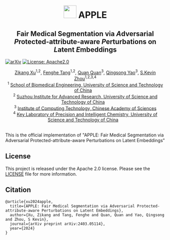 # <div align =center><img src=./figs/icon.png width=40> APPLE
## <div align =center> Fair Medical Segmentation via *A*dversarial *P*rotected-attribute-aware *P*erturbations on *L*atent *E*mbeddings

[![arXiv](https://img.shields.io/badge/arXiv-2403.05114-b31b1b.svg)](https://arxiv.org/abs/2403.05114)
<a href="#LICENSE--citation">
  <img alt="License: Apache2.0" src="https://img.shields.io/badge/LICENSE-Apache%202.0-blue.svg"/></a>
  
<div align="center">
    <span class="author-block">
    </span>
    <a href="https://scholar.google.com/citations?user=TxjqAY0AAAAJ&hl=en" target="_blank">Zikang Xu</a><sup>1,2</sup>,
    </span>
    <span class="author-block">
    <a href="https://scholar.google.com/citations?user=x1pODsMAAAAJ&hl=en" target="_blank">Fenghe Tang</a><sup>1,2</sup>,
    </span>
    <span class="author-block">
    <a href="https://scholar.google.com/citations?user=mlTXS0YAAAAJ&hl=en" target="_blank">Quan Quan</a><sup>3</sup>,
    </span>
    <span class="author-block">
    <a href="https://scholar.google.com/citations?user=YkfSFekAAAAJ&hl=en" target="_blank">Qingsong Yao</a><sup>3</sup>,
    </span>
    <span class="author-block">
    <a href="https://scholar.google.com/citations?user=8eNm2GMAAAAJ&hl=en" target="_blank">S.Kevin Zhou</a><sup>1,2,3,4</sup>
    </span>
</div>


<div align="center">
    <sup>1</sup>
    <a href='https://en.ustc.edu.cn/' target='_blank'>School of Biomedical Engineering, University of Science and Technology of China</a>&emsp;
    <br>
    <sup>2</sup> 
    <a href='https://sz.ustc.edu.cn/' target='_blank'>Suzhou Institute for Advanced Research, University of Science and Technology of China</a>&emsp;
    <br>
    <sup>3</sup> <a href='http://english.ict.cas.cn/' target='_blank'>Institute of Computing Technology, Chinese Academy of Sciences</a>
    <br>
    <sup>4</sup>
    <a href='https://pichem.ustc.edu.cn/main.htm' target='_blank'>Key Laboratory of Precision and Intelligent Chemistry, University of Science and Technology of China</a>&emsp;
    </br>
    </br>
</div>
<be>

This is the official implementation of "APPLE: Fair Medical Segmentation via Adversarial Protected-attribute-aware Perturbations on Latent Embeddings"

## License

This project is released under the Apache 2.0 license. Please see the [LICENSE](LICENSE) file for more information.

## Citation
```
@article{xu2024apple,
  title={APPLE: Fair Medical Segmentation via Adversarial Protected-attribute-aware Perturbations on Latent Embeddings},
  author={Xu, Zikang and Tang, Fenghe and Quan, Quan and Yao, Qingsong and Zhou, S Kevin},
  journal={arXiv preprint arXiv:2403.05114},
  year={2024}
}
```
